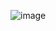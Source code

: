 ![image](https://github.com/osiic/atlantis-report/assets/96474947/52252ba7-47b3-485a-8c0f-7185bc615059)
